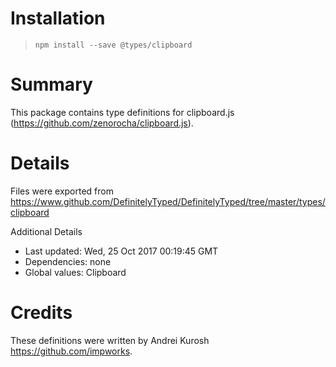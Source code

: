# Installation
> `npm install --save @types/clipboard`

# Summary
This package contains type definitions for clipboard.js (https://github.com/zenorocha/clipboard.js).

# Details
Files were exported from https://www.github.com/DefinitelyTyped/DefinitelyTyped/tree/master/types/clipboard

Additional Details
 * Last updated: Wed, 25 Oct 2017 00:19:45 GMT
 * Dependencies: none
 * Global values: Clipboard

# Credits
These definitions were written by Andrei Kurosh <https://github.com/impworks>.
